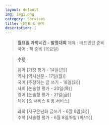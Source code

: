 ```yaml
---
layout: default
img: img1.png
category: Services
title: 시간표 & 공지
description: |
---
```

  > **월요일 과학시간 - 발명대회**
  > 체육 : 배드민턴 준비           
  > 국어 : 책 준비 (목요일)      

  > **수행**        
  >     
  > 음악 [가창 평가 - 14일(금)]     
  > 역사 [역사신문 - 17일(월)]     
  > 국어 [주장하는 글 쓰기 - 18일(화)]     
  > 사회 [논술형 평가 - 20일(목)]      
  > 영어 [논술형 평가 - 21일(금)]      
  > 체육 [숏 서비스 & 롱 서비스]      
  >     
  > 과학 [지구온난화 글쓰기 - 6월 8일(화)]      
  > 수학 [서술형 평가 - 6월 8일/9일 (화/수)]      
